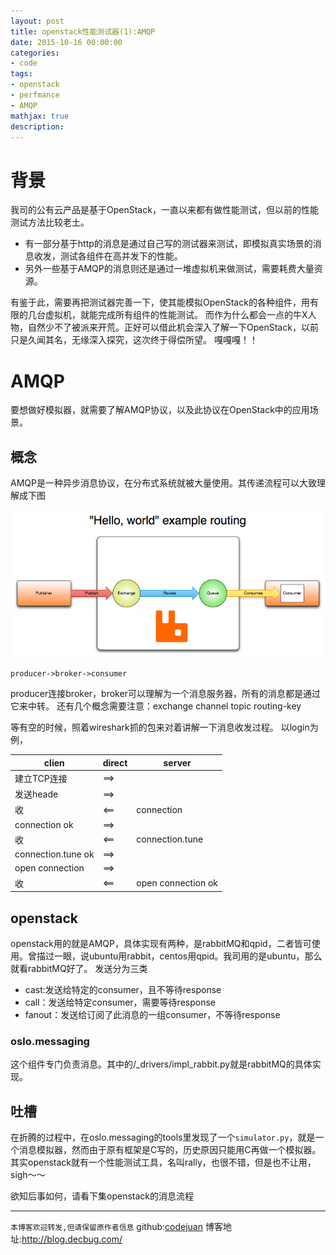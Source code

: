 ```yaml
---
layout: post
title: openstack性能测试器(1):AMQP
date: 2015-10-16 00:00:00
categories:
- code
tags: 
- openstack
- perfmance
- AMQP
mathjax: true
description: 
---
```


# 背景
我司的公有云产品是基于OpenStack，一直以来都有做性能测试，但以前的性能测试方法比较老土。

- 有一部分基于http的消息是通过自己写的测试器来测试，即模拟真实场景的消息收发，测试各组件在高并发下的性能。
- 另外一些基于AMQP的消息则还是通过一堆虚拟机来做测试，需要耗费大量资源。

有鉴于此，需要再把测试器完善一下，使其能模拟OpenStack的各种组件，用有限的几台虚拟机，就能完成所有组件的性能测试。
而作为什么都会一点的牛X人物，自然少不了被派来开荒。正好可以借此机会深入了解一下OpenStack，以前只是久闻其名，无缘深入探究，这次终于得偿所望。
嘎嘎嘎！！
<!--more-->

# AMQP
要想做好模拟器，就需要了解AMQP协议，以及此协议在OpenStack中的应用场景。

## 概念
AMQP是一种异步消息协议，在分布式系统就被大量使用。其传递流程可以大致理解成下图

![](https://github.com/CodeJuan/codejuan.github.io/raw/master/images/blog/amqp/hello-world-example-routing.png)
```
producer->broker->consumer
```
producer连接broker，broker可以理解为一个消息服务器，所有的消息都是通过它来中转。
还有几个概念需要注意：exchange channel topic routing-key


等有空的时候，照着wireshark抓的包来对着讲解一下消息收发过程。
以login为例，

clien|direct|server
-------|-------|----
建立TCP连接| ==>|
发送heade| ==>|
收| <==|connection
connection ok| ==>|
收| <==|connection.tune
connection.tune ok| ==>|
open connection| ==>|
收| <==|open connection ok


## openstack
openstack用的就是AMQP，具体实现有两种，是rabbitMQ和qpid，二者皆可使用。曾描过一眼，说ubuntu用rabbit，centos用qpid。我司用的是ubuntu，那么就看rabbitMQ好了。
发送分为三类
- cast:发送给特定的consumer，且不等待response
- call：发送给特定consumer，需要等待response
- fanout：发送给订阅了此消息的一组consumer，不等待response

### oslo.messaging
这个组件专门负责消息。其中的/_drivers/impl_rabbit.py就是rabbitMQ的具体实现。

## 吐槽
在折腾的过程中，在oslo.messaging的tools里发现了一个`simulator.py`，就是一个消息模拟器，然而由于原有框架是C写的，历史原因只能用C再做一个模拟器。
其实openstack就有一个性能测试工具，名叫rally，也很不错，但是也不让用，sigh～～


欲知后事如何，请看下集openstack的消息流程



----------------------------

`本博客欢迎转发,但请保留原作者信息`
github:[codejuan](https://github.com/CodeJuan)
博客地址:http://blog.decbug.com/

